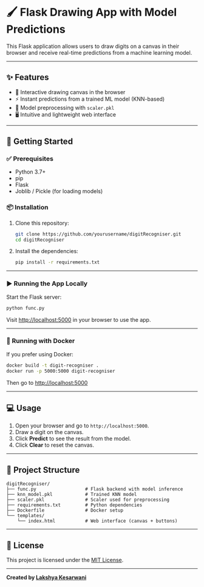 # 🖌️ Flask Drawing App with Model Predictions

This Flask application allows users to draw digits on a canvas in their browser and receive real-time predictions from a machine learning model.

---

## ✨ Features

- 🎨 Interactive drawing canvas in the browser
- ⚡ Instant predictions from a trained ML model (KNN-based)
- 🧠 Model preprocessing with `scaler.pkl`
- 🖥️ Intuitive and lightweight web interface

---

## 🚀 Getting Started

### ✅ Prerequisites

- Python 3.7+
- pip
- Flask
- Joblib / Pickle (for loading models)

### 📦 Installation

1. Clone this repository:

   ```bash
   git clone https://github.com/yourusername/digitRecogniser.git
   cd digitRecogniser


   ```
2. Install the dependencies:

   ```bash
   pip install -r requirements.txt
   ```

---

### ▶️ Running the App Locally

Start the Flask server:

```bash
python func.py
```

Visit [http://localhost:5000](http://localhost:5000) in your browser to use the app.

---

### 🐳 Running with Docker

If you prefer using Docker:

```bash
docker build -t digit-recogniser .
docker run -p 5000:5000 digit-recogniser
```

Then go to [http://localhost:5000](http://localhost:5000)

---

## 💻 Usage

1. Open your browser and go to `http://localhost:5000`.
2. Draw a digit on the canvas.
3. Click **Predict** to see the result from the model.
4. Click **Clear** to reset the canvas.

---

## 📁 Project Structure

```
digitRecogniser/
├── func.py                  # Flask backend with model inference
├── knn_model.pkl            # Trained KNN model
├── scaler.pkl               # Scaler used for preprocessing
├── requirements.txt         # Python dependencies
├── Dockerfile               # Docker setup
└── templates/
    └── index.html           # Web interface (canvas + buttons)
```

---

## 📄 License

This project is licensed under the [MIT License](LICENSE).

---

**Created by [Lakshya Kesarwani](https://github.com/Lakshya-kesarwani)**
